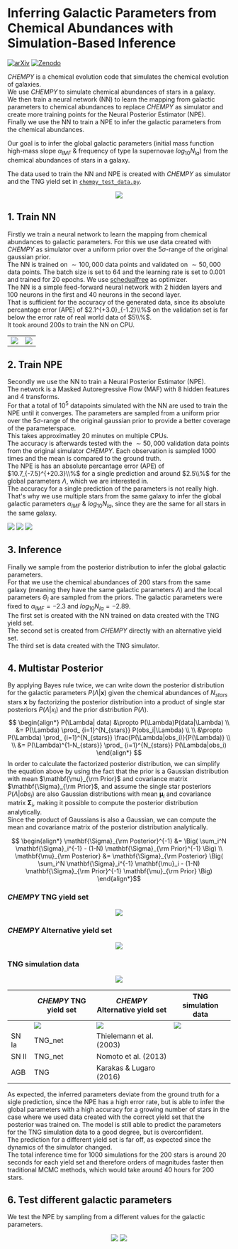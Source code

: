 # Inferring Galactic Parameters from Chemical Abundances with Simulation-Based Inference

[![arXiv](https://img.shields.io/badge/arXiv-2503.02456-b31b1b.svg)](https://arxiv.org/abs/2503.02456)
[![Zenodo](https://zenodo.org/badge/DOI/10.5281/zenodo.14925307.svg)](https://doi.org/10.5281/zenodo.14925307)

$CHEMPY$ is a chemical evolution code that simulates the chemical evolution of galaxies. <br>
We use $CHEMPY$ to simulate chemical abundances of stars in a galaxy. <br>
We then train a neural network (NN) to learn the mapping from galactic parameters to chemical abundances to replace $CHEMPY$ as simulator and create more training points for the Neural Posterior Estimator (NPE). <br>
Finally we use the NN to train a NPE to infer the galactic parameters from the chemical abundances.

Our goal is to infer the global galactic parameters (initial mass function high-mass slope $\alpha_{IMF}$ & frequency of type Ia supernovae $log_{10}N_{Ia}$) from the chemical abundances of stars in a galaxy. <br>

The data used to train the NN and NPE is created with $CHEMPY$ as simulator and the TNG yield set in [``` chempy_test_data.py ```](chempy_test_data.py). <br>

<p align="center">
  <img src="plots/sbi_overview.png" />
</p>

## 1. Train NN
Firstly we train a neural network to learn the mapping from chemical abundances to galactic parameters. For this we use data created with $CHEMPY$ as simulator over a uniform prior over the $5\sigma$-range of the original gaussian prior. <br>
The NN is trained on $\sim 100,000$ data points and validated on $\sim 50,000$ data points. The batch size is set to $64$ and the learning rate is set to $0.001$ and trained for $20$ epochs. We use [schedualfree](https://arxiv.org/abs/2405.15682) as optimizer. <br>
The NN is a simple feed-forward neural network with $2$ hidden layers and $100$ neurons in the first and $40$ neurons in the second layer. <br>
That is sufficient for the accuracy of the generated data, since its absolute percantage error (APE) of $2.1^{+3.0}_{-1.2}\\%$ on the validation set is far below the error rate of real world data of $5\\%$. <br>
It took around $200s$ to train the NN on CPU. <br>

|||
:-------------------------:|:-------------------------:
![](plots/loss_NN_simulator_5sigma_uni_prior.png)  |  ![](plots/ape_NN_5sigma_uni_prior.png)


## 2. Train NPE
Secondly we use the NN to train a Neural Posterior Estimator (NPE). <br>
The network is a Masked Autoregressive Flow (MAF) with $8$ hidden features and $4$ transforms. <br>
For that a total of $10^5$ datapoints simulated with the NN are used to train the NPE until it converges.
The parameters are sampled from a uniform prior over the $5\sigma$-range of the original gaussian prior to provide a better coverage of the parameterspace. <br>
This takes approximatley $20$ minutes on multiple CPUs. <br>
The accuracy is afterwards tested with the $\sim 50,000$ validation data points from the original simulator $CHEMPY$. Each observation is sampled $1000$ times and the mean is compared to the ground truth. <br>
The NPE is has an absolute percantage error (APE) of $10.7_{-7.5}^{+20.3}\\%$ for a single prediction and around $2.5\\%$ for the global parameters $\Lambda$, which we are interested in.<br>
The accuracy for a single prediction of the parameters is not really high. That's why we use multiple stars from the same galaxy to infer the global galactic parameters $\alpha_{IMF}$ & $log_{10}N_{Ia}$, since they are the same for all stars in the same galaxy. <br>

![](plots/ili_coverage_NPE_C_maf_8_4.png)
![](plots/ili_histogram_NPE_C_maf_8_4.png)
![](plots/ili_predictions_NPE_C_maf_8_4.png)

## 3. Inference

Finally we sample from the posterior distribution to infer the global galactic parameters. <br>
For that we use the chemical abundances of $200$ stars from the same galaxy (meaning they have the same galactic parameters $\Lambda$) and the local parameters $\Theta_i$ are sampled from the priors.
The galactic parameters were fixed to  $\alpha_{IMF} = -2.3$ and $log_{10}N_{Ia} = -2.89$. <br>
The first set is created with the NN trained on data created with the TNG yield set. <br>
The second set is created from $CHEMPY$ directly with an alternative yield set. <br>
The third set is data created with the TNG simulator. <br>

## 4. Multistar Posterior
By applying Bayes rule twice, we can write down the posterior distribution for the galactic parameters $P(\Lambda|\mathbf{x})$ given the chemical abundances of $N_{stars}$ stars $\mathbf{x}$ by factorizing the posterior distribution into a product of single star posteriors $P(\Lambda|x_i)$ and the prior distribution $P(\Lambda)$.
$$ 
\begin{align*}
P(\Lambda| data) &\propto P(\Lambda)P(data|\Lambda) \\
&= P(\Lambda) \prod_ {i=1}^{N_{stars}} P(obs_i|\Lambda) \\ \\
&\propto P(\Lambda) \prod_ {i=1}^{N_{stars}} \frac{P(\Lambda|obs_i)}{P(\Lambda)} \\ \\
&= P(\Lambda)^{1-N_{stars}} \prod_ {i=1}^{N_{stars}} P(\Lambda|obs_i)
\end{align*} 
$$
In order to calculate the factorized posterior distribution, we can simplify the equation above by using the fact that the prior is a Gaussian distribution with mean $\mathbf{\mu}_{\rm Prior}$ and covariance matrix $\mathbf{\Sigma}_{\rm Prior}$, and assume the single star posteriors $P(\Lambda|obs_i)$ are also Gaussian distributions with mean $\mathbf{\mu}_i$ and covariance matrix $\mathbf{\Sigma}_i$, making it possible to compute the posterior distribution analytically. <br>
Since the product of Gaussians is also a Gaussian, we can compute the mean and covariance matrix of the posterior distribution analytically. <br>

$$ \begin{align*}
\mathbf{\Sigma}_{\rm Posterior}^{-1} &= \Big( \sum_i^N \mathbf{\Sigma}_i^{-1} - (1-N) \mathbf{\Sigma}_{\rm Prior}^{-1}   \Big) \\
\mathbf{\mu}_{\rm Posterior} &= \mathbf{\Sigma}_{\rm Posterior} \Big( \sum_i^N \mathbf{\Sigma}_i^{-1} \mathbf{\mu}_i - (1-N) \mathbf{\Sigma}_{\rm Prior}^{-1} \mathbf{\mu}_{\rm Prior} \Big)
\end{align*}$$

### $CHEMPY$ TNG yield set
<p align="center">
  <img src="plots/CHEMPY TNG yields N_star comp.png" />
</p>

### $CHEMPY$ Alternative yield set
<p align="center">
  <img src="plots/CHEMPY alternative yields N_star.png" />
</p>

### TNG simulation data
<p align="center">
  <img src="plots/TNG simulation N_star.png" />
</p>

| | $CHEMPY$ TNG yield set | $CHEMPY$ Alternative yield set | TNG simulation data |
---|---|---|---
||![](plots/CHEMPY%20TNG%20yields.png)  |  ![](plots/CHEMPY%20alternative%20yields.png) | ![](plots/TNG%20simulation.png)
| SN Ia | TNG_net | Thielemann et al. (2003) |
| SN II | TNG_net | Nomoto et al. (2013) |
| AGB | TNG | Karakas & Lugaro (2016) |

As expected, the inferred parameters deviate from the ground truth for a sigle prediction, since the NPE has a high error rate,
but is able to infer the global parameters with a high accuracy for a growing number of stars in the case where we used data created with the correct yield set that the posterior was trained on. 
The model is still able to predict the parameters for the TNG simulation data to a good degree, but is overconfident. <br>
The prediction for a different yield set is far off, as expected since the dynamics of the simulator changed. <br>
The total inference time for $1000$ simulations for the $200$ stars is around $20$ seconds for each yield set and therefore orders of magnitudes faster then traditional MCMC methods, which would take around $40$ hours for $200$ stars. <br>


## 6. Test different galactic parameters
We test the NPE by sampling from a different values for the galactic parameters. <br>

<p align="center">
  <img src="plots/CHEMPY TNG yields N_star test.png" />
  <img src="plots/CHEMPY TNG yields test.png" />
</p>

